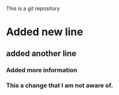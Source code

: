 This is a git repository
# Added new line
## added another line
### Added more information
### This a change that I am not aware of.
